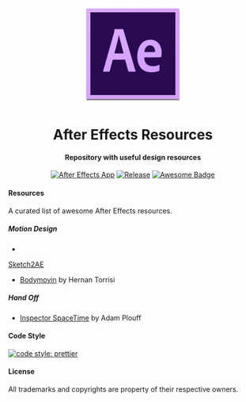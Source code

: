 <h1 align="center">
  <a href="./icon.png"><img src="./icon.png" alt="After Effects Icon" width="200" height="auto"></a>
  <br>
  <br>
  After Effects Resources
</h1>

<h4 align="center">Repository with useful design resources</h4>

<p align="center">
  <a href="./icon.png"><img src="https://img.shields.io/badge/app-After%20Effects-2a0a50.svg" alt="After Effects App"></a>
  <a href="https://github.com/typerror/after-effects-resources/releases"><img src="https://img.shields.io/github/release/typerror/after-effects-resources.svg" alt="Release"></a>
  <a href="https://github.com/sindresorhus/awesome"><img src="https://cdn.rawgit.com/sindresorhus/awesome/d7305f38d29fed78fa85652e3a63e154dd8e8829/media/badge.svg" alt="Awesome Badge"></a>
</p>

#### Resources

A curated list of awesome After Effects resources.

##### Motion Design

*
[Sketch2AE]()
* [Bodymovin](https://www.invisionapp.com/inside-design/design-resources/free-wireframe-kit-form/) by Hernan Torrisi

##### Hand Off

* [Inspector SpaceTime](https://google.github.io/inspectorspacetime/) by Adam Plouff

#### Code Style

[![code style: prettier](https://img.shields.io/badge/code_style-prettier-2a0a50.svg)](https://github.com/prettier/prettier)

#### License

All trademarks and copyrights are property of their respective owners.
